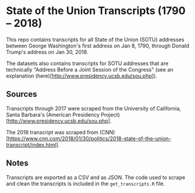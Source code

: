
State of the Union Transcripts (1790 – 2018)
==========

This repo contains transcripts for all State of the Union (SOTU) addresses between George Washington's first address on Jan 8, 1790, through Donald Trump's address on Jan 30, 2018.

The datasets also contains transcripts for SOTU addresses that are technically "Address Before a Joint Session of the Congress" (see an explanation (here)[http://www.presidency.ucsb.edu/sou.php]).


Sources
----------

Transcripts through 2017 were scraped from the University of California, Santa Barbara's (American Presidency Project)[http://www.presidency.ucsb.edu/sou.php].

The 2018 transcript was scraped from (CNN)[https://www.cnn.com/2018/01/30/politics/2018-state-of-the-union-transcript/index.html].


Notes
----------

Transcripts are exported as a CSV and as JSON. The code used to scrape and clean the transcripts is included in the `get_transcripts.R` file.